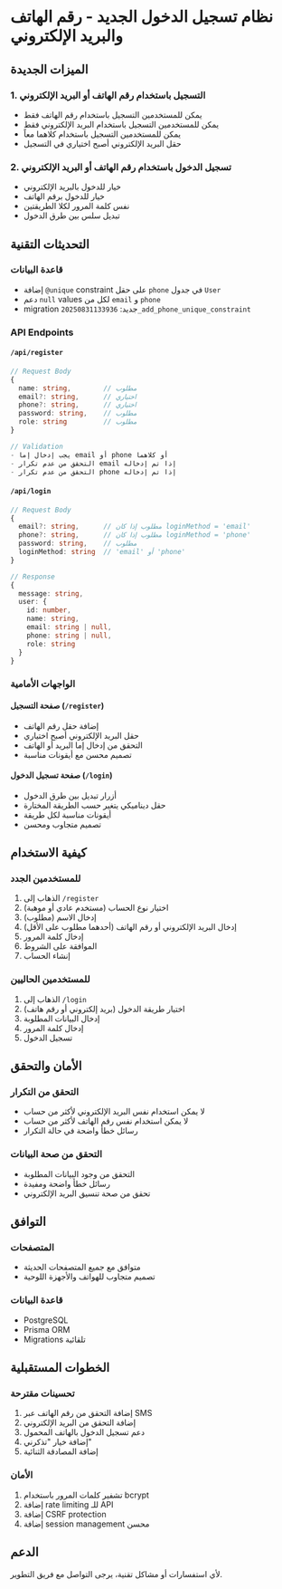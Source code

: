 # نظام تسجيل الدخول الجديد - رقم الهاتف والبريد الإلكتروني

## الميزات الجديدة

### 1. التسجيل باستخدام رقم الهاتف أو البريد الإلكتروني
- يمكن للمستخدمين التسجيل باستخدام رقم الهاتف فقط
- يمكن للمستخدمين التسجيل باستخدام البريد الإلكتروني فقط
- يمكن للمستخدمين التسجيل باستخدام كلاهما معاً
- حقل البريد الإلكتروني أصبح اختياري في التسجيل

### 2. تسجيل الدخول باستخدام رقم الهاتف أو البريد الإلكتروني
- خيار للدخول بالبريد الإلكتروني
- خيار للدخول برقم الهاتف
- نفس كلمة المرور لكلا الطريقتين
- تبديل سلس بين طرق الدخول

## التحديثات التقنية

### قاعدة البيانات
- إضافة `@unique` constraint على حقل `phone` في جدول `User`
- دعم `null` values لكل من `email` و `phone`
- migration جديد: `20250831133936_add_phone_unique_constraint`

### API Endpoints

#### `/api/register`
```typescript
// Request Body
{
  name: string,        // مطلوب
  email?: string,      // اختياري
  phone?: string,      // اختياري
  password: string,    // مطلوب
  role: string         // مطلوب
}

// Validation
- يجب إدخال إما email أو phone أو كلاهما
- التحقق من عدم تكرار email إذا تم إدخاله
- التحقق من عدم تكرار phone إذا تم إدخاله
```

#### `/api/login`
```typescript
// Request Body
{
  email?: string,      // مطلوب إذا كان loginMethod = 'email'
  phone?: string,      // مطلوب إذا كان loginMethod = 'phone'
  password: string,    // مطلوب
  loginMethod: string  // 'email' أو 'phone'
}

// Response
{
  message: string,
  user: {
    id: number,
    name: string,
    email: string | null,
    phone: string | null,
    role: string
  }
}
```

### الواجهات الأمامية

#### صفحة التسجيل (`/register`)
- إضافة حقل رقم الهاتف
- حقل البريد الإلكتروني أصبح اختياري
- التحقق من إدخال إما البريد أو الهاتف
- تصميم محسن مع أيقونات مناسبة

#### صفحة تسجيل الدخول (`/login`)
- أزرار تبديل بين طرق الدخول
- حقل ديناميكي يتغير حسب الطريقة المختارة
- أيقونات مناسبة لكل طريقة
- تصميم متجاوب ومحسن

## كيفية الاستخدام

### للمستخدمين الجدد
1. الذهاب إلى `/register`
2. اختيار نوع الحساب (مستخدم عادي أو موهبة)
3. إدخال الاسم (مطلوب)
4. إدخال البريد الإلكتروني أو رقم الهاتف (أحدهما مطلوب على الأقل)
5. إدخال كلمة المرور
6. الموافقة على الشروط
7. إنشاء الحساب

### للمستخدمين الحاليين
1. الذهاب إلى `/login`
2. اختيار طريقة الدخول (بريد إلكتروني أو رقم هاتف)
3. إدخال البيانات المطلوبة
4. إدخال كلمة المرور
5. تسجيل الدخول

## الأمان والتحقق

### التحقق من التكرار
- لا يمكن استخدام نفس البريد الإلكتروني لأكثر من حساب
- لا يمكن استخدام نفس رقم الهاتف لأكثر من حساب
- رسائل خطأ واضحة في حالة التكرار

### التحقق من صحة البيانات
- التحقق من وجود البيانات المطلوبة
- رسائل خطأ واضحة ومفيدة
- تحقق من صحة تنسيق البريد الإلكتروني

## التوافق

### المتصفحات
- متوافق مع جميع المتصفحات الحديثة
- تصميم متجاوب للهواتف والأجهزة اللوحية

### قاعدة البيانات
- PostgreSQL
- Prisma ORM
- Migrations تلقائية

## الخطوات المستقبلية

### تحسينات مقترحة
1. إضافة التحقق من رقم الهاتف عبر SMS
2. إضافة التحقق من البريد الإلكتروني
3. دعم تسجيل الدخول بالهاتف المحمول
4. إضافة خيار "تذكرني"
5. إضافة المصادقة الثنائية

### الأمان
1. تشفير كلمات المرور باستخدام bcrypt
2. إضافة rate limiting للـ API
3. إضافة CSRF protection
4. إضافة session management محسن

## الدعم

لأي استفسارات أو مشاكل تقنية، يرجى التواصل مع فريق التطوير.
